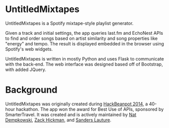 UntitledMixtapes
================

UntitledMixtapes is a Spotify mixtape-style playlist generator.

Given a track and initial settings, the app queries last.fm and EchoNest APIs to find and order songs based on artist similarity and song properties like "energy" and tempo. The result is displayed embedded in the browser using Spotify's web widgets.

UntitledMixtapes is written in mostly Python and uses Flask to communicate with the back-end. The web interface was designed based off of Bootstrap, with added JQuery.


Background
==========

UntitledMixtapes was originally created during [HackBeanpot 2014](http://www.hackbeanpot.com/), a 40-hour hackathon. The app won the award for Best Use of APIs, sponsored by SmarterTravel. It was created and is actively maintained by [Nat Dempkowski](https://github.com/natdempk), [Zack Hickman](https://github.com/zdhickman), and [Sanders Lauture](https://github.com/golf1052).
